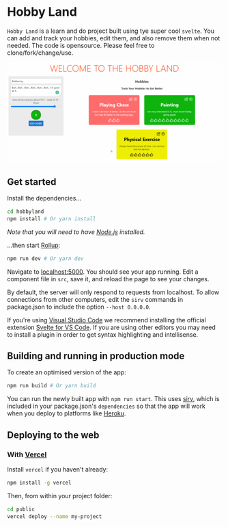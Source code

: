 # Hobby Land

`Hobby Land` is a learn and do project built using tye super cool `svelte`. You can add and track your hobbies, edit them, and also remove them when not needed. The code is opensource. Please feel free to clone/fork/change/use.

<p align="center">
    <img src='./public/screen.gif' alt='screen' />
</p>

## Get started

Install the dependencies...

```bash
cd hobbyland
npm install # Or yarn install
```

*Note that you will need to have [Node.js](https://nodejs.org) installed.*


...then start [Rollup](https://rollupjs.org):

```bash
npm run dev # Or yarn dev
```

Navigate to [localhost:5000](http://localhost:5000). You should see your app running. Edit a component file in `src`, save it, and reload the page to see your changes.

By default, the server will only respond to requests from localhost. To allow connections from other computers, edit the `sirv` commands in package.json to include the option `--host 0.0.0.0`.

If you're using [Visual Studio Code](https://code.visualstudio.com/) we recommend installing the official extension [Svelte for VS Code](https://marketplace.visualstudio.com/items?itemName=svelte.svelte-vscode). If you are using other editors you may need to install a plugin in order to get syntax highlighting and intellisense.

## Building and running in production mode

To create an optimised version of the app:

```bash
npm run build # Or yarn build
```

You can run the newly built app with `npm run start`. This uses [sirv](https://github.com/lukeed/sirv), which is included in your package.json's `dependencies` so that the app will work when you deploy to platforms like [Heroku](https://heroku.com).

## Deploying to the web

### With [Vercel](https://vercel.com)

Install `vercel` if you haven't already:

```bash
npm install -g vercel
```

Then, from within your project folder:

```bash
cd public
vercel deploy --name my-project
```

